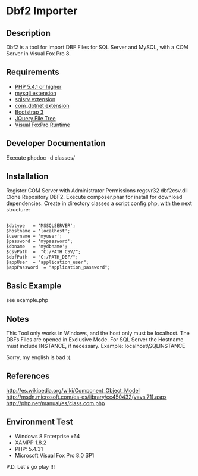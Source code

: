 # Dbf2 Importer #

## Description ##
Dbf2 is a tool for import DBF Files for SQL Server and MySQL, with a COM Server in Visual Fox Pro 8.

## Requirements ##
* [PHP 5.4.1 or higher](http://www.php.net/)
* [mysqli extension](http://www.php.net/)
* [sqlsrv extension](http://msdn.microsoft.com/en-us/sqlserver/ff657782.aspx/)
* [com_dotnet extension](http://php.net/manual/en/class.dotnet.php)
* [Bootstrap 3](http://getbootstrap.com/)
* [JQuery File Tree](https://github.com/daverogers/jQueryFileTree)
* [Visual FoxPro Runtime](http://msdn.microsoft.com/en-us/library/ms950411.aspx)

## Developer Documentation ##
Execute phpdoc -d classes/ 

## Installation ##
Register COM Server with Administrator Permissions regsvr32 dbf2csv.dll
Clone Repository DBF2.
Execute composer.phar for install for download dependencies.
Create in directory classes a script config.php, with the next structure:

~~~

$dbtype   = 'MSSQLSERVER';
$hostname = 'localhost';
$username = 'myuser';
$password = 'mypassword';
$dbname   = 'mydbname';
$csvPath  =  "C:/PATH_CSV/";
$dbfPath  = "C:/PATH_DBF/";
$appUser  = "application_user";
$appPassword  = "application_password";

~~~

## Basic Example ##
see example.php

## Notes ##
This Tool only works in Windows, and the host only must be localhost.
The DBFs Files are opened in Exclusive Mode.
For SQL Server the Hostname must include INSTANCE, if necessary.
Example: localhost\SQLINSTANCE

Sorry, my english is bad :(.

## References ##
http://es.wikipedia.org/wiki/Component_Object_Model
http://msdn.microsoft.com/es-es/library/cc450432(v=vs.71).aspx
http://php.net/manual/es/class.com.php

## Environment Test ##
- Windows 8 Enterprise x64
- XAMPP 1.8.2
- PHP: 5.4.31
- Microsoft Visual Fox Pro 8.0 SP1

P.D. Let's go play !!!




